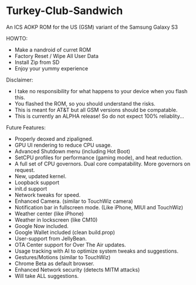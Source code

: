 Turkey-Club-Sandwich
====================

An ICS AOKP ROM for the US (GSM) variant of the Samsung Galaxy S3

HOWTO:
* Make a nandroid of curret ROM
* Factory Reset / Wipe All User Data
* Install Zip from SD
* Enjoy your yummy experience

Disclaimer:
* I take no responsibility for what happens to your device when you flash this.
* You flashed the ROM, so you should understand the risks.
* This is meant for AT&T but all GSM versions should be compatable.
* This is currently an ALPHA release! So do not expect 100% reliablity...

Future Features:
* Properly deoxed and zipaligned.
* GPU UI rendering to reduce CPU usage.
* Advanced Shutdown menu (including Hot Boot)
* SetCPU profiles for performance (gaming mode), and heat reduction.
* A full set of CPU governors. Dual core compatability. More governors on request.
* New, updated kernel.
* Loopback support
* init.d support
* Network tweaks for speed.
* Enhanced Camera. (similar to TouchWiz camera)
* Notification bar in fullscreen mode. (Like iPhone, MIUI and TouchWiz)
* Weather center (like iPhone)
* Weather in lockscreen (like CM10)
* Google Now included.
* Google Wallet included (clean build.prop)
* User-support from JellyBean.
* OTA Center support for Over The Air updates.
* Usage tracking with AI to optimize system tweaks and suggestions.
* Gestures/Motions (similar to TouchWiz)
* Chrome Beta as default browser.
* Enhanced Network security (detects MITM attacks)
* Will take ALL suggestions.